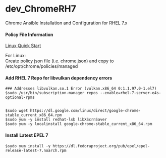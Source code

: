 # dev_ChromeRH7
Chrome Ansible Installation and Configuration for RHEL 7.x

#### Policy File Information
[Linux Quick Start](https://sites.google.com/a/chromium.org/dev/administrators/linux-quick-start)<br/>

For Linux:<br/>
Create policy json file (i.e. chrome.json) and copy to /etc/opt/chrome/policies/managed<br/>

#### Add RHEL 7 Repo for libvulkan dependency errors
```
### Addresses libvulkan.so.1 Error (vulkan.x86_64 0:1.1.97.0-1.el7)
$sudo /usr/bin/subscription-manager repos --enable=rhel-7-server-e4s-optional-rpms


$sudo wget https://dl.google.com/linux/direct/google-chrome-stable_current_x86_64.rpm
$sudo yum -y install redhat-lsb libXScrnSaver
$sudo yum -y localinstall google-chrome-stable_current_x86_64.rpm
```

#### Install Latest EPEL 7
```
$sudo yum install -y https://dl.fedoraproject.org/pub/epel/epel-release-latest-7.noarch.rpm
```





